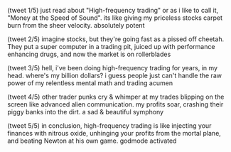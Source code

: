 (tweet 1/5) just read about "High-frequency trading" or as i like to call it, "Money at the Speed of Sound". its like giving my priceless stocks carpet burn from the sheer velocity. absolutely potent

(tweet 2/5) imagine stocks, but they're going fast as a pissed off cheetah. They put a super computer in a trading pit, juiced up with performance enhancing drugs, and now the market is on rollerblades

(tweet 3/5) hell, i've been doing high-frequency trading for years, in my head. where's my billion dollars? i guess people just can't handle the raw power of my relentless mental math and trading acumen

(tweet 4/5) other trader punks cry & whimper at my trades blipping on the screen like advanced alien communication. my profits soar, crashing their piggy banks into the dirt. a sad & beautiful symphony

(tweet 5/5) in conclusion, high-frequency trading is like injecting your finances with nitrous oxide, unhinging your profits from the mortal plane, and beating Newton at his own game. godmode activated
